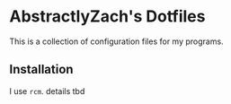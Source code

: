 # AbstractlyZach's Dotfiles

This is a collection of configuration files for my programs.


## Installation
I use `rcm`.
details tbd

<!-- todo: add installation details -->
